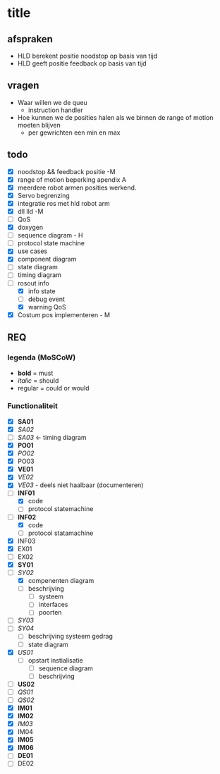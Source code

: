 # title


## afspraken

* HLD berekent positie noodstop op basis van tijd
* HLD geeft positie feedback op basis van tijd

## vragen

* Waar willen we de queu
  * instruction handler
* Hoe kunnen we de posities halen als we binnen de range of motion moeten blijven
  * per gewrichten een min en max

## todo

* [x] noodstop && feedback positie -M
* [x] range of motion beperking apendix A
* [x] meerdere robot armen posities werkend.
* [x] Servo begrenzing
* [x] integratie ros met hld robot arm
* [x] dll lld -M
* [ ] QoS
* [x] doxygen
* [ ] sequence diagram - H
* [ ] protocol state machine
* [x] use cases
* [x] component diagram
* [ ] state diagram
* [ ] timing diagram
* [ ] rosout info
  * [x] info state
  * [ ] debug event
  * [x] warning QoS
* [x] Costum pos implementeren - M

## REQ

### legenda (MoSCoW)

* **bold** = must
* *italic* = should
* regular = could or would

### Functionaliteit

* [x] **SA01**
* [x] *SA02*
* [ ] *SA03* <- timing diagram
* [x] **PO01**
* [x] *PO02*
* [x] PO03
* [x] **VE01**
* [x] *VE02*
* [x] *VE03* - deels niet haalbaar (documenteren)
* [ ] **INF01**
  * [x] code
  * [ ] protocol statemachine
* [ ] **INF02**
  * [x] code
  * [ ] protocol statamachine
* [x] INF03
* [x] EX01
* [ ] EX02
* [x] **SY01**
* [ ] *SY02*
  * [x] compenenten diagram
  * [ ] beschrijving
    * [ ] systeem
    * [ ] interfaces
    * [ ] poorten
* [ ] *SY03*
* [ ] *SY04*
  * [ ] beschrijving systeem gedrag
  * [ ] state diagram
* [x] *US01*
  * [ ] opstart instialisatie
    * [ ] sequence diagram
    * [ ] beschrijving
* [ ] **US02**
* [ ] *QS01*
* [ ] *QS02*
* [x] **IM01**
* [x] **IM02**
* [X] *IM03*
* [x] IM04
* [X] **IM05**
* [x] **IM06**
* [ ] **DE01**
* [ ] DE02